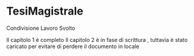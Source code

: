 # TesiMagistrale
Condivisione Lavoro Svolto

Il capitolo 1 è completo
Il capitolo 2 è in fase di scrittura , tuttavia è stato caricato per evitare di perdere il documento in locale
